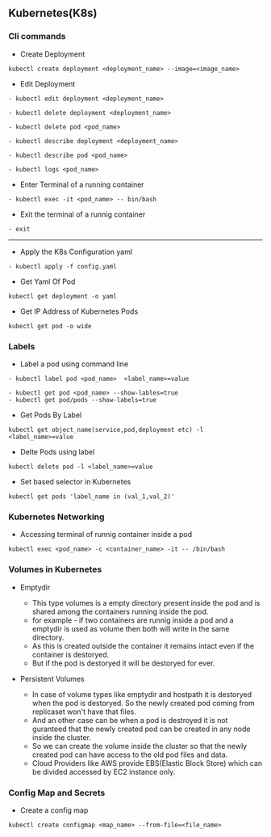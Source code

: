 ## Kubernetes(K8s)
### Cli commands
- Create Deployment
```
kubectl create deployment <deployment_name> --image=<image_name>
```
- Edit Deployment
```
- kubectl edit deployment <deployment_name>

- kubectl delete deployment <deployment_name>

- kubectl delete pod <pod_name>

- kubectl describe deployment <deployment_name>

- kubectl describe pod <pod_name>

- kubectl logs <pod_name>

```
- Enter Terminal of a running container

```
- kubectl exec -it <pod_name> -- bin/bash
```
- Exit the terminal of a runnig container
```
- exit
```

---
- Apply the K8s Configuration yaml
```
- kubectl apply -f config.yaml
```
- Get Yaml Of Pod
```
kubectl get deployment -o yaml
``` 
- Get IP Address of Kubernetes Pods
```
kubectl get pod -o wide
```


### Labels
- Label a pod using command line
```
- kubectl label pod <pod_name>  <label_name>=value
```
```
- kubectl get pod <pod_name> --show-lables=true
- kubectl get pod/pods --show-labels=true
```

- Get Pods By Label
```
kubectl get object_name(service,pod,deployment etc) -l <label_name>=value
```

- Delte Pods using label
```
kubectl delete pod -l <label_name>=value
```


- Set based selector in Kubernetes
```
kubectl get pods 'label_name in (val_1,val_2)'
```


### Kubernetes Networking


- Accessing terminal of runnig container inside a pod
```
kubectl exec <pod_name> -c <container_name> -it -- /bin/bash
```

### Volumes in Kubernetes
- Emptydir
  - This type volumes is a empty directory present inside the pod and is shared among the containers running inside the pod.
  - for example - if two containers are runnig inside a pod and a emptydir is used as volume then both will write in the same directory.
  - As this is created outside the container it remains intact even if the container is destoryed.
  - But if the pod is destoryed it will be destoryed for ever.

- Persistent Volumes
  - In case of volume types like emptydir and hostpath it is destoryed when the pod is destoryed. So the newly created pod coming from replicaset won't have that files.
  - And an other case can be when a pod is destroyed it is not guranteed that the newly created pod can be created in any node inside the cluster.
  - So we can create the volume inside the cluster so that the newly created pod can have access to the old pod files and data.
  - Cloud Providers like AWS provide  EBS(Elastic Block Store) which can be divided 
  accessed by EC2 instance only.

### Config Map and Secrets
- Create a config map
```
kubectl create configmap <map_name> --from-file=<file_name>
```